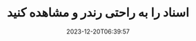 ---
############################# Static ############################
layout: "family"
date: 2023-12-20T06:39:57
draft: false

product: "Viewer"
product_tag: "viewer"

############################# Head ############################
head_title: "Render and View Documents API | در Premise API و سرویس آنلاین"
head_description: "رندر و مشاهده فایل های Word، PDF، Excel، Powerpoint یا Image به راحتی و رایگان"

############################# Header ############################
title: "اسناد را به راحتی رندر و مشاهده کنید"
description: |
  API نمایشگر قدرتمند برای ارائه فایل های مختلف به PDF، HTML و Image.

  اسناد را از منابع مختلف بارگیری کنید، از جمله فایل ها، جریان ها، URL ها، سرورهای FTP، Amazon S3، Azure Blob Storage و موارد دیگر.

  صفحات HTML پاسخگو ایجاد کنید، از فایل های PDF خروجی محافظت کنید و صفحات آنها را مجددا مرتب کنید، صفحات را بچرخانید، یادداشت ها و نظرات را در صورت نیاز ارائه دهید.
  

############################# Platforms ############################
supported_platforms:
  enable: true  
  head_title: "پلتفرم خود را انتخاب کنید"
  title: "پلتفرم های پشتیبانی شده"
  description: "کتابخانه GroupDocs.Viewer از سیستم عامل ها و چارچوب های زیر پشتیبانی می کند"
  details_link_title: "بیشتر بدانید"
  items:
    # supported_platforms loop
    - title: ".NET"
      description: "GroupDocs.Viewer for .NET"
      color: "blue"
      tag: "net"
      link: "/viewer/net/"
      features_link: "https://docs.groupdocs.com/viewer/net/system-requirements/"
      features:
        # features loop
        - content: ".NET Framework 4.6.2+  <br>  .NET Core 3.1  <br>  .NET 6+"
          rows: "3"
        # features loop
        - content: "Windows, Linux"
          rows: "1"
        # features loop
        - content: "180+ file formats"
          rows: "1"
        # features loop
        - content: "UI package for ASP.NET Core"
          rows: "1"
        # features loop
        - content: "ASP.NET WebForms Demo  <br>  ASP.NET MVC Demo  <br>  ASP.NET Core Demo"
          rows: "3"
    
    # supported_platforms loop
    - title: "Java"
      description: "GroupDocs.Viewer for Java"
      color: "red"
      tag: "java"
      link: "/viewer/java/"
      features_link: "https://docs.groupdocs.com/viewer/java/system-requirements/"
      features:
        # features loop
        - content: "J2SE 8.0 (1.8)+"
          rows: "3"
        # features loop
        - content:  "Windows, Linux, macOS"
          rows: "1"       
        # features loop
        - content:  "180+ file formats"
          rows: "1"
        # features loop
        - content:  "UI package for Spring and Dropwizard"
          rows: "1"
        # features loop
        - content:  "Spring Demo  <br>  Dropwizard demo"
          rows: "3"

    # supported_platforms loop
    - title: "Node.js"
      description: "GroupDocs.Viewer for Node.js"
      color: "green"
      tag: "nodejs-java"
      link: "/viewer/nodejs-java/"
      features_link: "https://docs.groupdocs.com/viewer/nodejs-java/system-requirements/"
      features:
        # features loop
        - content: "Node.js 16+  <br>  and J2SE 8.0 (1.8)+"
          rows: "3"
        # features loop
        - content:  "Windows, Linux, macOS"
          rows: "1"
        # features loop
        - content:  "180+ file formats"
          rows: "1"
        # features loop
        - content:  "UI package - coming soon "
          rows: "1" 
        # features loop
        - content:  "Demo - coming soon "
          rows: "3" 



############################# Features ############################

features:
  enable: true
  title: "مجموعه ویژگی های GroupDocs.Viewer"
  description: "API برای ارائه فایل‌های مختلف به‌عنوان HTML، PDF، PNG و JPEG در برنامه‌ها برای مشاهده آنها بدون نرم‌افزار شخص ثالث."

  items:
    # feature loop
    - icon: "view"
      title: "مشاهده اسناد و تصاویر"
      content: "اسناد را با رندر کردن آنها به صورت فایل های HTML، PDF، PNG و JPEG مشاهده کنید."
    # feature loop
    - icon: "password"
      title: "اسناد ایمن را باز کنید"
      content: "رمز عبور را برای باز کردن اسناد رمزگذاری شده مشخص کنید."

    # feature loop
    - icon: "load"
      title: "فایل ها را از هر جایی بارگیری کنید"
      content: "اسناد را از فایل های مختلف، URL ها، سرورهای FTP، Amazon S3 و موارد دیگر بارگیری کنید."
    
    # feature loop
    - icon: "pages"
      title: "همه یا صفحات خاص را رندر کنید"
      content: "محدوده‌ای از شماره‌های صفحه را برای ارائه مشخص کنید."


############################# Code samples ############################
code_samples:
  enable: true
  title: "نمونه کد GroupDocs.Viewer"
  description: "برخی از موارد از عملیات معمولی GroupDocs.Viewer در C#، Java، TypeScript استفاده می کنند"
  items:
    # code sample loop
    - title: "نحوه رندر فایل های DOCX به PDF"
      content: |
        اسناد DOCX را بدون نصب Microsoft Word یا سایر نرم افزارها به PDF ارائه دهید. به راحتی فایل های DOCX را در برنامه دات نت خود بارگیری و مشاهده کنید، چه یک برنامه وب یا دسکتاپ. در اینجا مثالی از نحوه ارائه یک فایل DOCX به PDF آورده شده است: 
      samples:
        - language: "C#"
          color: "blue"
          content: |
            ```csharp {style=abap}   
            // فایل DOCX را برای رندر بارگیری کنید
            using (Viewer viewer = new Viewer("sample.docx"))
            {
              // DOCX را به یک فایل PDF رندر کنید
              PdfViewOptions viewOptions = new PdfViewOptions();
              viewer.View(viewOptions);
            }
            ```
        - language: "Java"
          color: "red"
          content: |
            ```java {style=abap}   
            import com.groupdocs.viewer.Viewer;
            import com.groupdocs.viewer.options.PdfViewOptions;
            // ...
            // فایل DOCX را برای رندر بارگیری کنید
            try (Viewer viewer = new Viewer("sample.docx")) {
                // DOCX را به یک فایل PDF رندر کنید
                PdfViewOptions viewOptions = new PdfViewOptions();
                viewer.view(viewOptions);
            }
            ```
        - language: "TypeScript"
          color: "green"
          content: |
            ```javascript {style=abap}  
            // فایل DOCX را برای رندر بارگیری کنید
            const viewer = new groupdocs.viewer.Viewer("sample.docx")
            
            // DOCX را به یک فایل PDF رندر کنید
            const viewOptions = groupdocs.viewer.PdfViewOptions(output.pdf)
            viewer.view(viewOptions)
            ```


############################# Formats ############################
formats:
  enable: true
  title:  "180+ فرمت فایل پشتیبانی می شود"
  description: "GroupDocs.Viewer از عملیات با محبوب ترین [فرمت های فایل] پشتیبانی می کند (https://docs.groupdocs.com/viewer/net/supported-document-formats/)" 



############################# Metrics ############################

metrics:
  enable: true
  title: "معیارهای عمیق و بینش آماری"
  description: "در تجزیه و تحلیل دقیق ارقام کلیدی ما غوطه ور شوید و معیارهای جامع و بینش آماری را در مورد دستاوردها، تأثیر و رشد ما ارائه دهید."

  items:
    # metrics loop
    - number: "180+"
      title: "فرمت های پشتیبانی شده"
      content: "به راحتی بیش از 180 فرمت فایل از جمله اسناد، تصاویر و نقشه های CAD را بدون دردسر مشاهده کنید. با راه حل جامع مشاهده ما موانع سازگاری را بشکنید و بدون زحمت به فایل های مختلف دسترسی پیدا کنید."

    # metrics loop
    - number: "1.0M"
      title: "دانلودهای NuGet"
      content: "راه حل بسته NuGet ما به یک منبع قابل اعتماد و پذیرفته شده در جامعه توسعه دهندگان تبدیل شده است که یکپارچه سازی یکپارچه و عملکرد ارزشمند را برای پروژه های بی شماری فراهم می کند."

    # metrics loop
    - number: "10+"
      title: "کتابخانه ها"
      content: "محصول ما شامل بیش از 10 کتابخانه است که ویژگی های پیشرفته ای را برای بهینه سازی عملکرد ارائه می دهد. این کتابخانه ها برای برآوردن نیازهای مختلف توسعه با قابلیت های بی نظیر طراحی شده اند."
    
    # metrics loop
    - number: "100+"
      title: "مشتریان خوشحال"
      content: "ارائه خدمات به نمادین ترین مارک ها در سراسر جهان. کشف کنید که چرا صدها نفر GroupDocs.Viewer را دوست دارند! ناوبری بدون درز، همکاری راحت و سهولت استفاده بی نظیر را کاوش کنید. همین الان ملحق شوید، همین الان بپیوندید!"



############################# Customers ############################
# logo size X1 => 170:70  X2 => 340 : 140

customers:
  enable: true
  title: "مشتریان خوشحال ما"
  description: "کتابخانه های GroupDocs توسط برندهای مشهور و برجسته جهانی در سراسر جهان به کار گرفته می شوند."

  items:
    # customers loop
    - title: "BenQ Corporation"
      logo: "benq"
    # customers loop
    - title: "Nasdaq Stock Market"
      logo: "nasdaq"
    # customers loop
    - title: "AT&T Inc."
      logo: "att"
    # customers loop
    - title: "AstraZeneca"
      logo: "astrazeneca"
    # customers loop
    - title: "Central Bank of Argentina"
      logo: "argentinacentralbank"
    # customers loop
    - title: "Roche Holding AG"
      logo: "roche"
    # customers loop
    - title: "Capita"
      logo: "capita"
    # customers loop
    - title: "Axa S.A."
      logo: "axa"
    # customers loop
    - title: "Instructure Inc."
      logo: "instructure"
     # customers loop
    - title: "Wipro"
      logo: "wipro"



############################# Actions ############################

actions:
  enable: true
  title: "برای شروع آماده اید؟"
  description: "ویژگی های GroupDocs.Viewer را به صورت رایگان امتحان کنید یا درخواست مجوز کنید"
  items:
    #  loop
    - title: ".NET"
      link: "/viewer/net/"
      color: "blue"
        #  loop
    - title: "Java"
      link: "/viewer/java/"
      color: "red"
        #  loop
    - title: "Node.js"
      link: "/viewer/nodejs-java/"
      color: "green"


############################# Faq ############################

faq:
  enable: true
  title:  "سوالات و نگرانی های رایج"
  description:  "پاسخ سوالات متداول را در بخش سوالات متداول ما بیابید تا به سرعت سوالات و نگرانی های خود را برطرف کنید."
  items:
    #  loop
    - question: "آیا می توانم محصولات GroupDocs را قبل از خرید ارزیابی کنم؟"
      answer: |
        آره! همه محصولات GroupDocs دارای یک نسخه ارزیابی بدون ریسک هستند. ما قویاً توسعه دهندگان را تشویق می کنیم که API های ما را قبل از خرید دانلود و امتحان کنند تا مطمئن شوند که نیازهای شما را 100% برآورده می کنند.
    #  loop
    - question: "آیا GroupDocs نمایش محصول را انجام می دهد؟"
      answer: |
        خیر، تمرکز ما بر روی API های خود و ساختن کاربردی ترین و پایدارترین محصولات ممکن است. ما آزمایش‌های کاملاً کاربردی و رایگان را در قالب یک [مجوز موقت](https://purchase.groupdocs.com/temporary-license/) ارائه می‌کنیم تا بتوانید خودتان محصول را آزمایش کنید.    
    #  loop
    - question: "از کجا می توانم محصول را دانلود کنم؟"
      answer: |
        همه محصولات برای دانلود از [وب سایت](https://releases.groupdocs.com) در دسترس هستند. ما نسخه های فیزیکی نرم افزار خود را از طریق پست ارسال نمی کنیم.
    #  loop
    - question: "آیا مجوزهای توسعه‌دهنده GroupDocs برای هر کاربر یا هر کاربر نام‌گذاری شده است؟"
      answer: |
        مجوزهای توسعه دهنده GroupDocs برای هر کاربر است، نه برای هر کاربر نامگذاری شده. ما می دانیم که اعضای یک تیم برنامه نویسی ممکن است در طول زمان تغییر کنند و اینکه هر بار که اتفاق می افتد به روز رسانی مجوز عملی نیست.
    #  loop
    - question: "آیا فقط برای توسعه دهندگان فعال نیاز به مجوز داریم؟ به عنوان مثال، ما یک تیم متشکل از دو توسعه دهنده داریم که در شیفت A کار می کنند و یک تیم دوم متشکل از دو توسعه دهنده در شیفت B کار می کنند ... در این شرایط، آیا به دو یا چهار مجوز نیاز داریم؟"
      answer: |
        همه توسعه دهندگانی که روی پروژه کار می کنند نیاز به مجوز دارند. در این شرایط، GroupDocs تیم شما را چهار عضو می بیند (حتی اگر آنها در زمان های مختلف کار می کنند). 


############################# Cloud ############################

cloud_links:
  enable: true
  title: "APIهای کم کد GroupDocs.Viewer"
  description: "با REST API مبتنی بر ابر ما، مشاهده سند یا تصویر را در هر نوع برنامه‌ای تسریع کنید"

  items:
    #  loop
    - icon: "groupdocs_viewer-for-curl"
      title: "GroupDocs.Viewer Cloud for cURL"
      link: "https://products.groupdocs.cloud/viewer/curl"
      content: "از CURL RESTful document viewer API استفاده کنید تا مایکروسافت آفیس، پی دی اف، و فرمت های مختلف فایل استاندارد دیگر را به طور موثر در برنامه های خود رندر و نمایش دهید."

    #  loop
    - icon: "groupdocs_viewer-for-net"
      title: "GroupDocs.Viewer Cloud for .NET"
      link: "https://products.groupdocs.cloud/viewer/net"
      content: "با Cloud SDK برای دات‌نت، قابلیت‌های مشاهده اسناد را در برنامه‌های NET افزایش دهید. اسناد را به صورت یکپارچه در قالب‌های HTML، PDF یا تصویر مشاهده کنید."

    #  loop
    - icon: "groupdocs_viewer-for-java"
      title: "GroupDocs.Viewer Cloud for Java"
      link: "https://products.groupdocs.cloud/viewer/java"
      content: "با استفاده از یک Document Viewer SDK برای جاوا، قابلیت‌های پیشرفته ارائه اسناد را در برنامه‌های جاوا خود ادغام کنید."
    

############################# Apps ############################

app_links:
  enable: true
  title: "برنامه های GroupDocs.Viewer NoCode"
  description: "برنامه آنلاین که به شما امکان می دهد 180 فرمت فایل محبوب را در مرورگر مشاهده کنید"

  items:
    #  loop
    - icon: "groupdocs_viewer-app"
      title: "GroupDocs.Viewer Total"
      link: "https://products.groupdocs.app/viewer/total"
      content: "برای مشاهده بیش از 180 فرمت فایل مستقیماً از مرورگر وب دلخواه خود، یک برنامه آنلاین رایگان کاوش کنید."

    #  loop
    - icon: "groupdocs_words-app"
      title:  "GroupDocs.Viewer DOCX"
      link: "https://products.groupdocs.app/viewer/docx"
      content: "ابزار مبتنی بر وب برای مشاهده فایل های Microsoft Word بدون دردسر در دستگاه های مختلف."

    #  loop
    - icon: "groupdocs_pdf-app"
      title:  "GroupDocs.Viewer PDF"
      link: "https://products.groupdocs.app/viewer/pdf"
      content: "باز کردن و مشاهده فایل های PDF به صورت آنلاین با نمایشگر PDF رایگان."
    



---